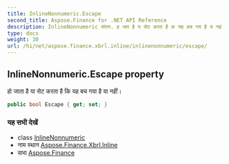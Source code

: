 ```yaml
---
title: InlineNonnumeric.Escape
second_title: Aspose.Finance for .NET API Reference
description: InlineNonnumeric संपत्त. ह जत है य सेट करत है क यह बच गय है य नहं
type: docs
weight: 30
url: /hi/net/aspose.finance.xbrl.inline/inlinenonnumeric/escape/
---
```

## InlineNonnumeric.Escape property

हो जाता है या सेट करता है कि यह बच गया है या नहीं।

```csharp
public bool Escape { get; set; }
```

### यह सभी देखें

* class [InlineNonnumeric](../)
* नाम स्थान [Aspose.Finance.Xbrl.Inline](../../inlinenonnumeric/)
* सभा [Aspose.Finance](../../../)


